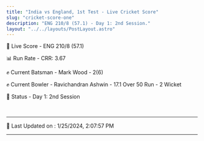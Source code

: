 ```yaml
---
title: "India vs England, 1st Test - Live Cricket Score"
slug: "cricket-score-one"
description: "ENG 210/8 (57.1) - Day 1: 2nd Session."
layout: "../../layouts/PostLayout.astro"
---
```


🔴 Live Score - ENG 210/8 (57.1)  

📊 Run Rate - CRR: 3.67  

✊ Current Batsman - Mark Wood - 2(6)  

✊ Current Bowler - Ravichandran Ashwin - 17.1 Over 50 Run - 2 Wicket  

📑 Status - Day 1: 2nd Session

<br />

***

📝 Last Updated on : 1/25/2024, 2:07:57 PM

***

